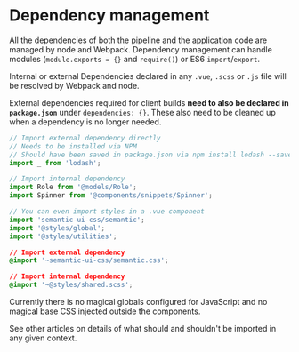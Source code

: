 
# Dependency management

All the dependencies of both the pipeline and the application code are managed by node and Webpack. Dependency management can handle modules (`module.exports = {}` and `require()`) or ES6 `import`/`export`.

Internal or external Dependencies declared in any `.vue`, `.scss` or `.js` file will be resolved by Webpack and node.

External dependencies required for client builds **need to also be declared in `package.json`** under `dependencies: {}`. These also need to be cleaned up when a dependency is no longer needed.

```js
// Import external dependency directly
// Needs to be installed via NPM
// Should have been saved in package.json via npm install lodash --save
import _ from 'lodash';

// Import internal dependency
import Role from '@models/Role';
import Spinner from '@components/snippets/Spinner';

// You can even import styles in a .vue component
import 'semantic-ui-css/semantic';
import '@styles/global';
import '@styles/utilities';
```

```css
// Import external dependency
@import '~semantic-ui-css/semantic.css';

// Import internal dependency
@import '~@styles/shared.scss';
```

Currently there is no magical globals configured for JavaScript and no magical base CSS injected outside the components.

See other articles on details of what should and shouldn't be imported in any given context.
